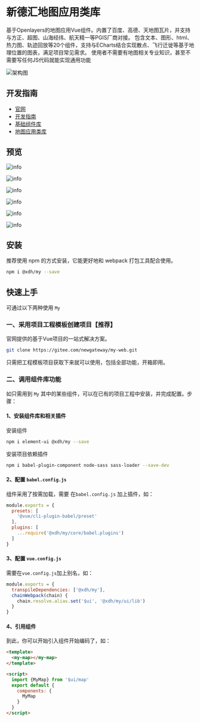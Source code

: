 # 新德汇地图应用类库

基于Openlayers的地图应用Vue组件。内置了百度、高德、天地图瓦片，并支持与方正、超图、山海经纬、航天精一等PGIS厂商对接。 
包含文本、图形、html、热力图、轨迹回放等20个组件，支持与ECharts结合实现散点、飞行迁徙等基于地理位置的图表，满足项目常见需求。
 使用者不需要有地图相关专业知识，甚至不需要写任何JS代码就能实现通用功能

![架构图](/my/img/map/my-map.png)


## 开发指南

- [官网](http://newgateway.gitee.io/my/)
- [开发指南](http://newgateway.gitee.io/my/guide/)
- [基础组件库](http://newgateway.gitee.io/my/ui/components/)
- [地图应用类库](http://newgateway.gitee.io/my/ui/map/)

## 预览

![info](/my/img/map/2.jpg)

![info](/my/img/map/3.jpg)

![info](/my/img/map/4.jpg)

![info](/my/img/map/5.jpg)

![info](/my/img/map/6.jpg)

![info](/my/img/map/7.jpg)


## 安装

推荐使用 npm 的方式安装，它能更好地和 webpack 打包工具配合使用。
```sh 
npm i @xdh/my --save
```

## 快速上手

可通过以下两种使用 `My`

### 一、采用项目工程模板创建项目【推荐】

官网提供的基于Vue项目的一站式解决方案。

```sh 
git clone https://gitee.com/newgateway/my-web.git
```

只需把工程模板项目获取下来就可以使用，包括全部功能，开箱即用。

### 二、调用组件库功能

如只需用到 `My` 其中的某些组件，可以在已有的项目工程中安装，并完成配置。步骤：

#### 1、安装组件库和相关插件

安装组件
```sh 
npm i element-ui @xdh/my --save
```

安装项目依赖插件
```sh 
npm i babel-plugin-component node-sass sass-loader --save-dev
```

#### 2、配置 `babel.config.js`

组件采用了按需加载，需要 在`babel.config.js` 加上插件，如：
```js  
module.exports = {
  presets: [
    '@vue/cli-plugin-babel/preset'
  ],
  plugins: [
    ...require('@xdh/my/core/babel.plugins')
  ]
}
```

#### 3、配置 `vue.config.js`

需要在`vue.config.js`加上别名，如：

```js 
module.exports = {
  transpileDependencies: ['@xdh/my'],
  chainWebpack(chain) {
    chain.resolve.alias.set('$ui', '@xdh/my/ui/lib')
  }
}
```

#### 4、引用组件
到此，你可以开始引入组件开始编码了，如：
```html 
<template>
  <my-map></my-map>
</template>

<script>
  import {MyMap} from '$ui/map'
  export default {
    components: {
      MyMap
    }
  }
</script>
```

